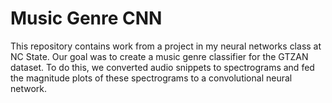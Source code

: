 # Music Genre CNN
 This repository contains work from a project in my neural networks class at NC State. Our goal was to create a music genre classifier for the GTZAN dataset. To do this, we converted audio snippets to spectrograms and fed the magnitude plots of these spectrograms to a convolutional neural network. 
